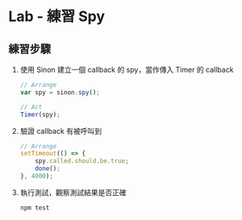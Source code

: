 # Lab - 練習 Spy

## 練習步驟

1. 使用 Sinon 建立一個 callback 的 spy，當作傳入 Timer 的 callback

    ``` js
    // Arrange
    var spy = sinon.spy();

    // Act
    Timer(spy);
    ```

2. 驗證 callback 有被呼叫到

    ``` js
    // Arrange
    setTimeout(() => {
        spy.called.should.be.true;
        done();
    }, 4000);
    ```

3. 執行測試，觀察測試結果是否正確

    ```
    npm test
    ```

